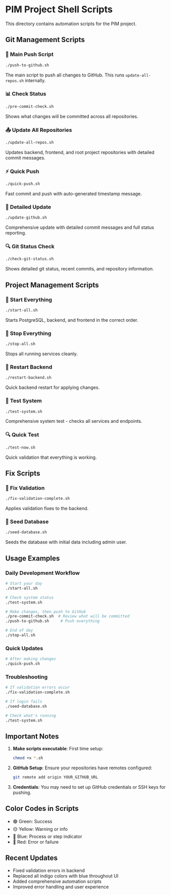 # PIM Project Shell Scripts

This directory contains automation scripts for the PIM project.

## Git Management Scripts

### 🚀 Main Push Script
```bash
./push-to-github.sh
```
The main script to push all changes to GitHub. This runs `update-all-repos.sh` internally.

### 📊 Check Status
```bash
./pre-commit-check.sh
```
Shows what changes will be committed across all repositories.

### 📤 Update All Repositories
```bash
./update-all-repos.sh
```
Updates backend, frontend, and root project repositories with detailed commit messages.

### ⚡ Quick Push
```bash
./quick-push.sh
```
Fast commit and push with auto-generated timestamp message.

### 📝 Detailed Update
```bash
./update-github.sh
```
Comprehensive update with detailed commit messages and full status reporting.

### 🔍 Git Status Check
```bash
./check-git-status.sh
```
Shows detailed git status, recent commits, and repository information.

## Project Management Scripts

### 🏃 Start Everything
```bash
./start-all.sh
```
Starts PostgreSQL, backend, and frontend in the correct order.

### 🛑 Stop Everything
```bash
./stop-all.sh
```
Stops all running services cleanly.

### 🔄 Restart Backend
```bash
./restart-backend.sh
```
Quick backend restart for applying changes.

### 🧪 Test System
```bash
./test-system.sh
```
Comprehensive system test - checks all services and endpoints.

### 🔍 Quick Test
```bash
./test-now.sh
```
Quick validation that everything is working.

## Fix Scripts

### 🔧 Fix Validation
```bash
./fix-validation-complete.sh
```
Applies validation fixes to the backend.

### 🌱 Seed Database
```bash
./seed-database.sh
```
Seeds the database with initial data including admin user.

## Usage Examples

### Daily Development Workflow
```bash
# Start your day
./start-all.sh

# Check system status
./test-system.sh

# Make changes, then push to GitHub
./pre-commit-check.sh  # Review what will be committed
./push-to-github.sh     # Push everything

# End of day
./stop-all.sh
```

### Quick Updates
```bash
# After making changes
./quick-push.sh
```

### Troubleshooting
```bash
# If validation errors occur
./fix-validation-complete.sh

# If login fails
./seed-database.sh

# Check what's running
./test-system.sh
```

## Important Notes

1. **Make scripts executable**: First time setup:
   ```bash
   chmod +x *.sh
   ```

2. **GitHub Setup**: Ensure your repositories have remotes configured:
   ```bash
   git remote add origin YOUR_GITHUB_URL
   ```

3. **Credentials**: You may need to set up GitHub credentials or SSH keys for pushing.

## Color Codes in Scripts
- 🟢 Green: Success
- 🟡 Yellow: Warning or info
- 🔵 Blue: Process or step indicator
- 🔴 Red: Error or failure

## Recent Updates
- Fixed validation errors in backend
- Replaced all indigo colors with blue throughout UI
- Added comprehensive automation scripts
- Improved error handling and user experience
